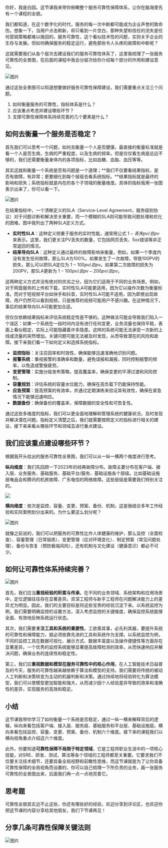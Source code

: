 你好，我是白园。这节课我来带你俯瞰整个服务可靠性保障体系，让你在脑海里先有一个课程的全貌。

我们都知道，在这个数字化的时代，服务的每一次中断都可能成为企业声誉的致命伤。想象一下，当用户点击刷新，却只看到一片空白，那种失望和信任的流失是任何营销策略都难以挽回的。服务可靠性，这个看似技术性的问题，实则关乎企业的生存与发展。但如何确保服务的稳定运行，避免那些令人头疼的故障和中断呢？

这就需要我们从各个层次去建设我们的服务可靠性体系了，这里我梳理了一张服务可靠性的全景图，在后面的课程中我会分层次给你介绍每个部分的作用和建设意见。

![图片](https://static001.geekbang.org/resource/image/f9/cd/f9a4c960439aca32b9e8ba38e73768cd.png?wh=5120x2880)

通过这张全景图可以知道想要做好服务可靠性保障建设，我们需要重点关注三个问题。

1. 如何衡量服务的可靠性，指标体系是什么？
2. 应该重点考虑并建设哪些环节？
3. 支撑可靠性保障体系持续完善的几个要素是什么？

## 如何去衡量一个服务是否稳定？

首先我们可以思考一个问题，如何去衡量一个人是否健康。最直接的衡量标准就是看一个人是否生病，生病的严重程度，以及生病的频率。但是仅仅看生病是远远不够的，我们还需要衡量身体内的各项指标，比如血糖、血脂、血压等等。

其实这就和衡量一个系统是否有问题是一个道理；**我们不仅要看结果指标，是否有故障，有异常；更要细化到每个层级去看系统指标。**结果指标就是最终的影响和损失；系统指标就是内在的各个子领域的衡量维度。具体的指标我用一张图表示出来了，你可以看一下。

![图片](https://static001.geekbang.org/resource/image/7e/0e/7e160d11794ac085d1234a54bd52480e.png?wh=2398x1382)

在结果指标中，一个清晰定义的SLA（Service-Level Agreement，服务级别协议）对于问题诊断和解决至关重要，而一个模糊的SLA则可能导致问题处理和优化的困难。图中我列出了两种SLA定义方式。

- **实时性SLA**：这种定义侧重于服务的实时性能，通常用公式 $1-丢失pv/总pv$ 来表示。这里，我们更关注PV丢失的数量，它包括网页丢失、5xx错误等非正常返回的情况。
- **结果导向SLA**：这种定义通过最终的故障影响来衡量，例如，如果一个季度内没有发生任何故障，那么SLA为100%。如果发生了一次故障，导致100PV的损失，那么可以把SLA定位为 $1-100pv/总pv$。如果第二次故障的损失为200PV，那SLA更新为 $1-100pv/总pv-200pv/总pv$。

这两种定义方式并没有绝对的优劣之分，因为它们适用于不同的业务场景。例如，对于网盘服务的上传和下载，实时性SLA可能更适用，因为它以操作次数为衡量标准。而对于短视频平台如快手和抖音，实时性SLA可能不适用，因为即使出现故障，用户仍然可以看到视频，只是推荐的视频可能用户不感兴趣。在这种情况下，事后的结果导向SLA可能更加合适。

但仅仅依赖结果指标来评估系统稳定性是不够的。这种做法可能会导致我们陷入一个误区：如果一个系统在一段时间内没有进行任何变更，业务流量也保持平稳，表面上看似稳定，实际上可能隐藏着许多隐患。这样的系统可能无法承受一次新的上线或流量的突然增加。关键问题可能无法被及时发现，从而导致潜在的风险和故障。接下来我们看一下如何定义和选择系统指标。

- **监控指标**：关注召回率和时效性，确保能够迅速准确地识别问题。
- **报警系统**：重视报警的准确率和数量，避免误报和漏报，同时控制报警的频率，以免造成警报疲劳。
- **变更管理**：实施分级发布策略，提高覆盖率，确保变更的平滑过渡和风险控制。
- **容量规划**：评估系统的容量水位能力，确保在高负载下仍能保持性能。
- **应急预案**：提高预案的有效率，并通过定期演练来验证其有效性，确保在紧急情况下能够迅速响应。
- **数据备份**：确保备份的覆盖率，保障数据的安全性和可恢复性。

通过这些多维度的指标，我们可以更全面地理解和管理系统的健康状况，及时发现并解决潜在问题。指标定义清楚之后，我们就需要按照定义的指标进行相关的建设，接下来来看从哪些环节和领域去进行重点建设。

## 我们应该重点建设哪些环节？

根据我开头给出的服务可靠性全景图，我们可以从一纵一横两个维度进行思考。

**纵向维度**：我们先回顾一下2023年的经典故障分布。故障主要分布在客户端、接入层、业务服务、基础服务、基础平台/服务、基础设施各个层级。比如基础设施层唯品会和腾讯的机房故障、广东电信的网络故障。这些层级是需要我们特别关注的。

![](https://static001.geekbang.org/resource/image/6c/6a/6c5449291e85bd9c6e29f4e9802d8c6a.jpg?wh=2480x1538)

**横向维度**：依次是监控、容量、变更、预案、备份、机制，这是我结合多年工作经验和实际案例划分出来的。为什么要这么划分呢？

![图片](https://static001.geekbang.org/resource/image/2d/2b/2d94c70f0b5125d5622c77309ae6522b.png?wh=2398x1144)

就像之前说的，我们可以把服务的可靠性比作人体健康的维护，那么监控（全面检查）、容量管理（日常锻炼）、变更管理（应对环境变化）、制定预案（常见问题处理）、备份与恢复（预防极端风险），还有机制与文化建设（健康意识）都必不可少。

## 如何让可靠性体系持续完善？

![图片](https://static001.geekbang.org/resource/image/76/ca/765d206cb109b8c24b985240fb134aca.png?wh=2172x1178)

首先，我们应当**重视经验的积累与传承**。在不同的业务领域、系统架构和应用场景中，定位逻辑往往存在显著差异。资深工程师与新手工程师在问题解决能力上的差异尤为明显。因此，我们的主要目标是将这些宝贵的经验沉淀下来。以系统监控为例，我们需要明确监控的设置方法，深入考虑监控的关键维度，确保监控系统能够全面、有效地反映系统运行状态。

其次，我们需要**关注工具和系统的重要性**。工欲善其事，必先利其器，要提升系统的可靠性和保障能力，就必须依靠先进的工具和系统作为支撑。以系统监控为例，不同的监控工具在数据可视化、展示方式、数据丰富度以及操作便捷性等方面存在显著差异。一个优秀的监控系统能够显著提高故障检测的效率，从而快速响应并解决问题，确保业务的连续性和稳定性。

第三，我们应**重视数据和模型在服务可靠性中的核心作用**。在人工智能技术日益普及的今天，服务的可靠性越来越依赖于算法和模型的支持。我们需要将传统的被动人工判断和决策转变为主动的机器判断和决策。通过持续地将经验转化为算法模型，我们可以使模型更加智能和强大，从而减少因个人经验差异导致的效率和准确性的差异，实现服务的高效和稳定。

## 小结

这节课我带你学习了如何衡量一个系统是否稳定，通过一纵一横来解释背后的逻辑，纵向来看包括客户端、接入层、服务层、基础服务和平台层、基础设施层。横向来看包括监控、容量、变更、预案、备份、机制六个维度。接下来的课程我们以横向视角重点介绍这六个维度。

此外，你要知道**可靠性保障不局限于特定领域**，它是工程师职业生涯中的一项核心技能，对SRE、研发、测试、算法等各个领域的工程师都至关重要。它要求我们不仅要关注技术细节，还要具备全局视野和前瞻性思维，而这节课就是为了让你具备可靠性保障的全局视角而设置的，你可以自己梳理一下所负责的业务，画一张服务可靠性的全景图出来，后面我们再一点一点地完善它。

## 思考题

可靠性全貌其实远不止这些，你还有哪些好的经验，欢迎分享到评论区，也欢迎你把这节课的内容分享给其他朋友，我们下节课再见！

## 分享几条可靠性保障关键法则

![图片](https://static001.geekbang.org/resource/image/c2/f8/c260e3230d2f273f5111233f3086aff8.png?wh=2172x1338)